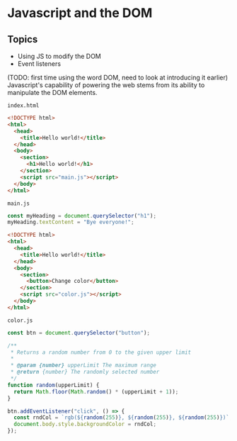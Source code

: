 # Javascript and the DOM

## Topics

- Using JS to modify the DOM
- Event listeners

(TODO: first time using the word DOM, need to look at introducing it earlier)
Javascript's capability of powering the web stems from its ability to manipulate the DOM elements.

`index.html`
```html
<!DOCTYPE html>
<html>
  <head>
    <title>Hello world!</title>
  </head>
  <body>
    <section>
      <h1>Hello world!</h1>
    </section>
    <script src="main.js"></script>
  </body>
</html>
```

`main.js`
```js
const myHeading = document.querySelector("h1");
myHeading.textContent = "Bye everyone!";
```

```html
<!DOCTYPE html>
<html>
  <head>
    <title>Hello world!</title>
  </head>
  <body>
    <section>
      <button>Change color</button>
    </section>
    <script src="color.js"></script>
  </body>
</html>
```

`color.js`
```js
const btn = document.querySelector("button");

/**
 * Returns a random number from 0 to the given upper limit
 *
 * @param {number} upperLimit The maximum range
 * @return {number} The randomly selected number
 */
function random(upperLimit) {
  return Math.floor(Math.random() * (upperLimit + 1));
}

btn.addEventListener("click", () => {
  const rndCol = `rgb(${random(255)}, ${random(255)}, ${random(255)})`;
  document.body.style.backgroundColor = rndCol;
});
```
